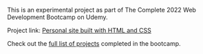 <p>This is an experimental project as part of The Complete 2022 Web Development Bootcamp on Udemy.</p>
<p>Project link: <a href="https://chendweb.github.io/css-personal-site/">Personal site built with HTML and CSS</a></p>
<p>Check out the <a href="https://github.com/chendweb/web-dev-udemy-bootcamp">full list of projects</a> completed in the bootcamp.</p>
